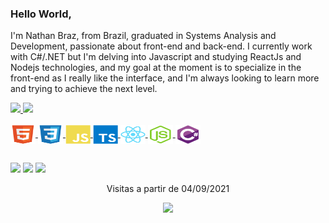 ### Hello World,
I'm Nathan Braz, from Brazil, graduated in Systems Analysis and Development, passionate about front-end and back-end. I currently work with C#/.NET but I'm delving into Javascript and studying ReactJs and Nodejs technologies, and my goal at the moment is to specialize in the front-end as I really like the interface, and I'm always looking to learn more and trying to achieve the next level.


 <div>
  <a href="https://github.com/nathanbraz">
  <img height="180em" src="https://github-readme-stats.vercel.app/api?username=nathanbraz&show_icons=true&include_all_commits=true&count_private=true&theme=dark"/>
  <img height="180em" src="https://github-readme-stats.vercel.app/api/top-langs/?username=nathanbraz&layout=compact&langs_count=7&theme=dark"/>
</div>
<div style="display: inline_block"><br>
  <img align="center" alt="nathanbraz-html" height="30" width="40" src="https://raw.githubusercontent.com/devicons/devicon/master/icons/html5/html5-original.svg">
  <img align="center" alt="nathanbraz-css" height="30" width="40" src="https://raw.githubusercontent.com/devicons/devicon/master/icons/css3/css3-original.svg">
  <img align="center" alt="nathanbraz-js" height="30" width="40" src="https://raw.githubusercontent.com/devicons/devicon/master/icons/javascript/javascript-plain.svg">
  <img align="center" alt="nathanbraz-ts" height="30" width="40" src="https://raw.githubusercontent.com/devicons/devicon/master/icons/typescript/typescript-plain.svg">
  <img align="center" alt="nathanbraz-react" height="30" width="40" src="https://raw.githubusercontent.com/devicons/devicon/master/icons/react/react-original.svg">
  <img align="center" alt="nathanbraz-react" height="30" width="40" src="https://raw.githubusercontent.com/devicons/devicon/master/icons/nodejs/nodejs-original.svg">
  <img align="center" alt="nathanbraz-csharp" height="30" width="40" src="https://raw.githubusercontent.com/devicons/devicon/master/icons/csharp/csharp-original.svg">
</div>

##

<div> 
  <a href = "mailto:nathanbrz09@gmail.com"><img src="https://img.shields.io/badge/-Gmail-%23333?style=for-the-badge&logo=gmail&logoColor=white" target="_blank"></a>
  <a href="https://www.linkedin.com/in/nathanbraz" target="_blank"><img src="https://img.shields.io/badge/-LinkedIn-%230077B5?style=for-the-badge&logo=linkedin&logoColor=white" target="_blank"></a> 
  <a href="https://discord.gg/hserPQZ6z7" target="_blank"><img src="https://img.shields.io/badge/Discord-7289DA?style=for-the-badge&logo=discord&logoColor=white" target="_blank"></a> 
</div>

 <p align="center">Visitas a partir de 04/09/2021  </p>
 <p align="center"><img alingn="center" src="https://profile-counter.glitch.me/nathanbraz/count.svg" /></p>

